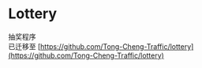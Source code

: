 # Lottery
抽奖程序  
已迁移至 [https://github.com/Tong-Cheng-Traffic/lottery](https://github.com/Tong-Cheng-Traffic/lottery)
